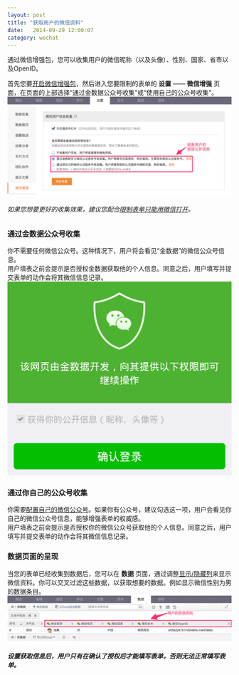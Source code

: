```yaml
---
layout: post
title: "获取用户的微信资料"
date:   2014-09-29 12:00:07
category: wechat
---
```


通过微信增强包，您可以收集用户的微信昵称（以及头像）、性别、国家、省市以及OpenID。

首先您要[开启微信增强包](enable-wechat-pack.html)，然后进入您要限制的表单的 **设置** —— **微信增强** 页面，在页面的上部选择“通过金数据公众号收集”或“使用自己的公众号收集”。
	![](/images/wechat-personal-info-1.png)

###### 如果您想要更好的收集效果，建议您配合[限制表单只能用微信打开](wechat-only.html)。

### 通过金数据公众号收集

你不需要任何微信公众号。这种情况下，用户将会看见“金数据”的微信公众号信息。  
用户填表之前会提示是否授权金数据获取他的个人信息。同意之后，用户填写并提交表单的动作会将其微信信息记录。
	![](/images/wechat-personal-info-2.png)

<h3 id="collect-by-yours">通过你自己的公众号收集</h3>

你需要[配置自己的微信公众号](wechat-config.html)。如果你有公众号，建议勾选这一项，用户会看见你自己的微信公众号信息，能够增强表单的权威感。  
用户填表之前会提示是否授权你的微信公众号获取他的个人信息。同意之后，用户填写并提交表单的动作会将其微信信息记录。

### 数据页面的呈现

当您的表单已经收集到数据后，您可以在 **数据** 页面，通过调整[显示/隐藏列](data.html#show_hide_col)来显示微信资料。你可以交叉过滤这些数据，以获取想要的数据。例如显示微信性别为男的数据条目。
	![](/images/wechat-personal-info-3.png)

##### 设置获取信息后，用户只有在确认了授权后才能填写表单，否则无法正常填写表单。
